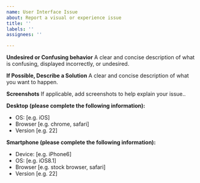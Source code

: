 ```yaml
---
name: User Interface Issue
about: Report a visual or experience issue
title: ''
labels: ''
assignees: ''

---
```


**Undesired or Confusing behavior**
A clear and concise description of what is confusing, displayed incorrectly, or undesired.

**If Possible, Describe a Solution**
A clear and concise description of what you want to happen.

**Screenshots**
If applicable, add screenshots to help explain your issue..

**Desktop (please complete the following information):**
 - OS: [e.g. iOS]
 - Browser [e.g. chrome, safari]
 - Version [e.g. 22]

**Smartphone (please complete the following information):**
 - Device: [e.g. iPhone6]
 - OS: [e.g. iOS8.1]
 - Browser [e.g. stock browser, safari]
 - Version [e.g. 22]
